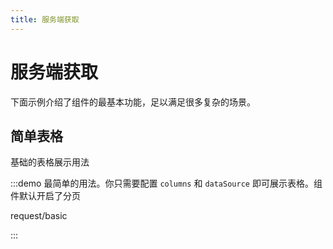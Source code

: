 ```yaml
---
title: 服务端获取
---
```


# 服务端获取

下面示例介绍了组件的最基本功能，足以满足很多复杂的场景。

## 简单表格

基础的表格展示用法

:::demo 最简单的用法。你只需要配置 `columns` 和 `dataSource` 即可展示表格。组件默认开启了分页

request/basic

:::
